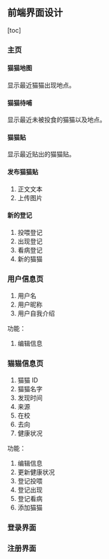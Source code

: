 ## 前端界面设计

[toc]

 ### 主页

#### 猫猫地图

显示最近猫猫出现地点。

#### 猫猫待哺

显示最近未被投食的猫猫以及地点。

#### 猫猫贴

显示最近贴出的猫猫贴。

#### 发布猫猫贴

1. 正文文本
2. 上传图片

#### 新的登记

1. 投喂登记
2. 出现登记
3. 看病登记
4. 新的猫猫

### 用户信息页

1. 用户名
2. 用户昵称
3. 用户自我介绍

功能：

1. 编辑信息

### 猫猫信息页

1. 猫猫 ID
2. 猫猫名字
3. 发现时间
4. 来源
5. 在校
6. 去向
7. 健康状况

功能：

1. 编辑信息
2. 更新健康状况
3. 登记投喂
4. 登记出现
5. 登记看病
6. 添加猫猫

### 登录界面

### 注册界面

